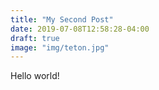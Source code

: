 ```yaml
---
title: "My Second Post"
date: 2019-07-08T12:58:28-04:00
draft: true
image: "img/teton.jpg"
---
```


Hello world!
